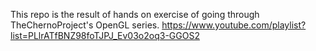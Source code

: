This repo is the result of hands on exercise of going through TheChernoProject's OpenGL series.
https://www.youtube.com/playlist?list=PLlrATfBNZ98foTJPJ_Ev03o2oq3-GGOS2
